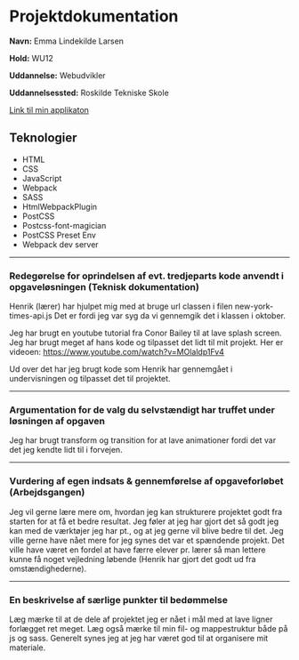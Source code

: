 # Projektdokumentation

**Navn:** Emma Lindekilde Larsen

**Hold:** WU12

**Uddannelse:** Webudvikler

**Uddannelsessted:** Roskilde Tekniske Skole

[Link til min applikaton](http://example.com/)


## Teknologier

-   HTML
-   CSS
-   JavaScript
-   Webpack
-	SASS
-   HtmlWebpackPlugin
-	PostCSS
-	Postcss-font-magician
-	PostCSS Preset Env
- 	Webpack dev server

---



### Redegørelse for oprindelsen af evt. tredjeparts kode anvendt i opgaveløsningen (Teknisk dokumentation)

Henrik (lærer) har hjulpet mig med at bruge url classen i filen new-york-times-api.js
Det er fordi jeg var syg da vi gennemgik det i klassen i oktober.

Jeg har brugt en youtube tutorial fra Conor Bailey til at lave splash screen. Jeg har brugt meget af hans kode og tilpasset det lidt til mit projekt. 
Her er videoen: https://www.youtube.com/watch?v=MOlaldp1Fv4

Ud over det har jeg brugt kode som Henrik har gennemgået i undervisningen og tilpasset det til projektet.

---

### Argumentation for de valg du selvstændigt har truffet under løsningen af opgaven

Jeg har brugt transform og transition for at lave animationer fordi det var det jeg kendte lidt til i forvejen.

---
### Vurdering af egen indsats & gennemførelse af opgaveforløbet (Arbejdsgangen)

Jeg vil gerne lære mere om, hvordan jeg kan strukturere projektet godt fra starten for at få et bedre resultat. Jeg føler at jeg har gjort det så godt jeg kan med de værktøjer jeg har pt., og at jeg gerne vil blive bedre til det. Jeg ville gerne have nået mere for jeg synes det var et spændende projekt. Det ville have været en fordel at have færre elever pr. lærer så man lettere kunne få noget vejledning løbende (Henrik har gjort det godt ud fra omstændighederne).

---
### En beskrivelse af særlige punkter til bedømmelse

Læg mærke til at de dele af projektet jeg er nået i mål med at lave ligner forlægget ret meget.
Læg også mærke til min fil- og mappestruktur både på js og sass. Generelt synes jeg at jeg har været god til at organisere mit materiale.